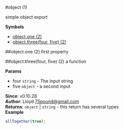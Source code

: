 <a name="module_object"></a>
#object (1)

simple object export

  
**Symbols**  
  * [object.one (2)](#module_object.one)
  * [object.three(four, five) (2)](#module_object.three)

<a name="module_object.one"></a>
##object.one (2)
first property

  
<a name="module_object.three"></a>
##object.three(four, five) (2)
a function

**Params**

- four `string` - The input string
- five `object` - a second input

**Since**: v0.10.28  
**Author**: Lloyd <75pound@gmail.com>  
**Returns**: `object` | `string` - this return has several types  
**Example**  
```js
allTogether(true);
```

